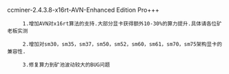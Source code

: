 ccminer-2.4.3.8-x16rt-AVN-Enhanced Edition Pro+++

         1.增加AVN对x16rt算法的支持.大部分显卡获得额外10-30%的算力提升.具体请各位矿老板实测
         
         2.增加对sm30，sm35，sm37，sm50，sm52，sm60，sm61，sm70，sm75架构显卡的兼容性.
         		  
         3.修复算力到矿池波动较大的BUG问题
